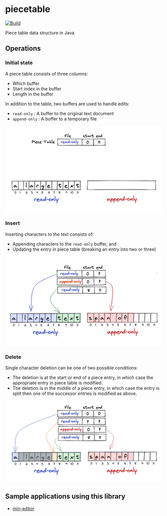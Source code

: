 # piecetable

[![Build](https://github.com/naotsugu/piecetable/actions/workflows/gradle-build.yml/badge.svg)](https://github.com/naotsugu/jpa-fluent-query/actions/workflows/gradle-build.yml)


Piece table data structure in Java.


## Operations

### Initial state

A piece table consists of three columns:

* Which buffer
* Start index in the buffer
* Length in the buffer

In addition to the table, two buffers are used to handle edits:

* `read-only` : A buffer to the original text document
* `append-only` : A buffer to a temporary file

![piecetable1](docs/images/piecetable1.png)


### Insert

Inserting characters to the text consists of:

* Appending characters to the `read-only` buffer, and
* Updating the entry in piece table (breaking an entry into two or three)


![piecetable2](docs/images/piecetable2.png)

### Delete

Single character deletion can be one of two possible conditions:

* The deletion is at the start or end of a piece entry, in which case the appropriate entry in piece table is modified.
* The deletion is in the middle of a piece entry, in which case the entry is split then one of the successor entries is modified as above.

![piecetable3](docs/images/piecetable3.png)


## Sample applications using this library

* [min-editor](https://github.com/naotsugu/min-editor)

